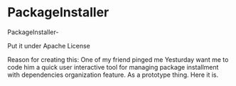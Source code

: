 # PackageInstaller
PackageInstaller-



Put it under Apache License


Reason for creating this:  One of my friend pinged me Yesturday want me to code him a quick user interactive tool for managing package installment with dependencies organization feature. As a prototype thing. Here it is.
